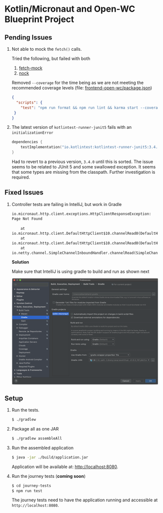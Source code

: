 # Kotlin/Micronaut and Open-WC Blueprint Project

## Pending Issues

1. Not able to mock the `fetch()` calls.

    Tried the following, but failed with both

    1. [fetch-mock](https://www.npmjs.com/package/fetch-mock)
    1. [nock](https://www.npmjs.com/package/nock/)

    Removed `--coverage` for the time being as we are not meeting the recommended coverage levels (file: [frontend-open-wc/package.json](frontend-open-wc/package.json))

    ```json
    {
      "scripts": {
        "test": "npm run format && npm run lint && karma start --coverage"
     }
   }
    ```

1. The latest version of `kotlintest-runner-junit5` fails with an `initializationError`

    ```kotlin
    dependencies {
        testImplementation("io.kotlintest:kotlintest-runner-junit5:3.4.2")
    }
    ```

    Had to revert to a previous version, `3.4.0` until this is sorted.  The issue seems to be related to JUnit 5 and some swallowed exception.  It seems that some types are missing from the classpath.  Further investigation is required.


## Fixed Issues

1. Controller tests are failing in IntelliJ, but work in Gradle

    ```
    io.micronaut.http.client.exceptions.HttpClientResponseException: Page Not Found

    	at io.micronaut.http.client.DefaultHttpClient$10.channelRead0(DefaultHttpClient.java:1791)
    	at io.micronaut.http.client.DefaultHttpClient$10.channelRead0(DefaultHttpClient.java:1709)
    	at io.netty.channel.SimpleChannelInboundHandler.channelRead(SimpleChannelInboundHandler.java:99)
    ```

    **Solution**

    Make sure that IntelliJ is using gradle to build and run as shown next

    ![IntelliJ use gradle to build and run](./docs/images/IntelliJ%20use%20gradle%20to%20build%20and%20run.png "IntelliJ use gradle to build and run")

## Setup

1. Run the tests.

    ```bash
    $ ./gradlew
    ```

1. Package all as one JAR

    ```bash
    $ ./gradlew assembleAll
    ```

1. Run the assembled application

    ```bash
    $ java -jar ./build/application.jar
    ```

    Application will be available at: [http://localhost:8080](http://localhost:8080).

1. Run the journey tests (**coming soon**)

    ```bash
    $ cd journey-tests
    $ npm run test
    ```

    The journey tests need to have the application running and accessible at `http://localhost:8080`.
